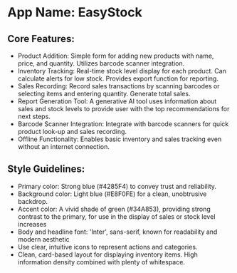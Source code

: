 # **App Name**: EasyStock

## Core Features:

- Product Addition: Simple form for adding new products with name, price, and quantity. Utilizes barcode scanner integration.
- Inventory Tracking: Real-time stock level display for each product. Can calculate alerts for low stock. Provides export function for reporting.
- Sales Recording: Record sales transactions by scanning barcodes or selecting items and entering quantity. Generate total sales.
- Report Generation Tool: A generative AI tool uses information about sales and stock levels to provide user with the top recommendations for next steps.
- Barcode Scanner Integration: Integrate with barcode scanners for quick product look-up and sales recording.
- Offline Functionality: Enables basic inventory and sales tracking even without an internet connection.

## Style Guidelines:

- Primary color: Strong blue (#4285F4) to convey trust and reliability.
- Background color: Light blue (#E8F0FE) for a clean, unobtrusive backdrop.
- Accent color: A vivid shade of green (#34A853), providing strong contrast to the primary, for use in the display of sales or stock level increases
- Body and headline font: 'Inter', sans-serif, known for readability and modern aesthetic
- Use clear, intuitive icons to represent actions and categories.
- Clean, card-based layout for displaying inventory items. High information density combined with plenty of whitespace.